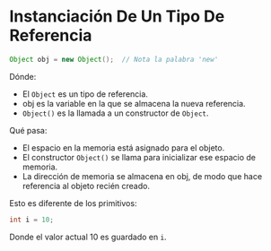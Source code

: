 # Instanciación De Un Tipo De Referencia

```java
Object obj = new Object();  // Nota la palabra 'new'
```
Dónde:

* El `Object` es un tipo de referencia.
* obj es la variable en la que se almacena la nueva referencia.
* `Object()` es la llamada a un constructor de `Object`.

Qué pasa:

* El espacio en la memoria está asignado para el objeto.
* El constructor `Object()` se llama para inicializar ese espacio de memoria.
* La dirección de memoria se almacena en obj, de modo que hace referencia al objeto recién creado.

Esto es diferente de los primitivos:
```java
int i = 10;
```
Donde el valor actual 10 es guardado en `i`.